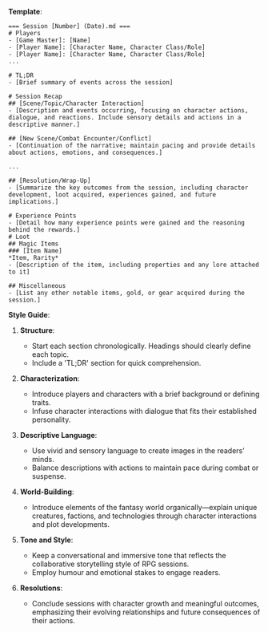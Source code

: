 **Template**:

```
=== Session [Number] (Date).md ===
# Players
- [Game Master]: [Name]
- [Player Name]: [Character Name, Character Class/Role]
- [Player Name]: [Character Name, Character Class/Role]
...

# TL;DR
- [Brief summary of events across the session]

# Session Recap
## [Scene/Topic/Character Interaction]
- [Description and events occurring, focusing on character actions, dialogue, and reactions. Include sensory details and actions in a descriptive manner.]
  
## [New Scene/Combat Encounter/Conflict]
- [Continuation of the narrative; maintain pacing and provide details about actions, emotions, and consequences.]

...

## [Resolution/Wrap-Up]
- [Summarize the key outcomes from the session, including character development, loot acquired, experiences gained, and future implications.]

# Experience Points
- [Detail how many experience points were gained and the reasoning behind the rewards.]
# Loot
## Magic Items
### [Item Name]
*Item, Rarity*
- [Description of the item, including properties and any lore attached to it]

## Miscellaneous
- [List any other notable items, gold, or gear acquired during the session.]
```

**Style Guide**:

1. **Structure**:
   - Start each section chronologically. Headings should clearly define each topic.
   - Include a 'TL;DR' section for quick comprehension.

2. **Characterization**:
   - Introduce players and characters with a brief background or defining traits.
   - Infuse character interactions with dialogue that fits their established personality.

3. **Descriptive Language**:
   - Use vivid and sensory language to create images in the readers’ minds.
   - Balance descriptions with actions to maintain pace during combat or suspense.

4. **World-Building**:
   - Introduce elements of the fantasy world organically—explain unique creatures, factions, and technologies through character interactions and plot developments.

5. **Tone and Style**:
   - Keep a conversational and immersive tone that reflects the collaborative storytelling style of RPG sessions.
   - Employ humour and emotional stakes to engage readers.

6. **Resolutions**:
   - Conclude sessions with character growth and meaningful outcomes, emphasizing their evolving relationships and future consequences of their actions.